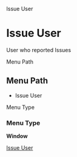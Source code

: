 
Issue User
# Issue User


User who reported Issues

Menu Path
## Menu Path



- Issue User

Menu Type
### Menu Type

**Window**


[Issue User](functional-guide/window/window-issue-user.md)